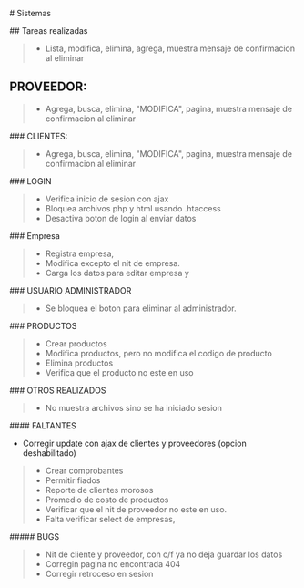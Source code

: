 # Sistemas

## Tareas realizadas 
> - Lista, modifica, elimina, agrega, muestra mensaje de confirmacion al eliminar

## PROVEEDOR:
> - Agrega, busca, elimina, "MODIFICA", pagina, muestra mensaje de confirmacion al eliminar

### CLIENTES:
> - Agrega, busca, elimina, "MODIFICA", pagina, muestra mensaje de confirmacion al eliminar

### LOGIN
> - Verifica inicio de sesion con ajax 
> - Bloquea archivos php y html usando .htaccess
> - Desactiva boton de login al enviar datos

### Empresa
> - Registra empresa, 
> - Modifica excepto el nit de empresa.
> - Carga los datos para editar empresa y 

### USUARIO ADMINISTRADOR
> - Se bloquea el boton para eliminar al administrador.

### PRODUCTOS
> - Crear productos
> - Modifica productos, pero no modifica el codigo de producto
> - Elimina productos
> - Verifica que el producto no este en uso

### OTROS REALIZADOS
> - No muestra archivos sino se ha iniciado sesion

#### FALTANTES 
- Corregir update con ajax de clientes y proveedores (opcion deshabilitado)
> - Crear comprobantes
> - Permitir fiados
> - Reporte de clientes morosos
> - Promedio de costo de productos 
> - Verificar que el nit de proveedor no este en uso.
> - Falta verificar select de empresas, 

##### BUGS
> - Nit de cliente y proveedor, con c/f ya no deja guardar los datos
> - Corregin pagina no encontrada 404
> - Corregir retroceso en sesion